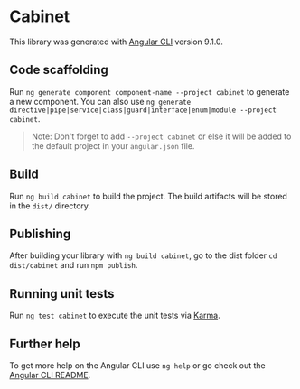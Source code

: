 # Cabinet

This library was generated with [Angular CLI](https://github.com/angular/angular-cli) version 9.1.0.

## Code scaffolding

Run `ng generate component component-name --project cabinet` to generate a new component. You can also use `ng generate directive|pipe|service|class|guard|interface|enum|module --project cabinet`.
> Note: Don't forget to add `--project cabinet` or else it will be added to the default project in your `angular.json` file. 

## Build

Run `ng build cabinet` to build the project. The build artifacts will be stored in the `dist/` directory.

## Publishing

After building your library with `ng build cabinet`, go to the dist folder `cd dist/cabinet` and run `npm publish`.

## Running unit tests

Run `ng test cabinet` to execute the unit tests via [Karma](https://karma-runner.github.io).

## Further help

To get more help on the Angular CLI use `ng help` or go check out the [Angular CLI README](https://github.com/angular/angular-cli/blob/master/README.md).
